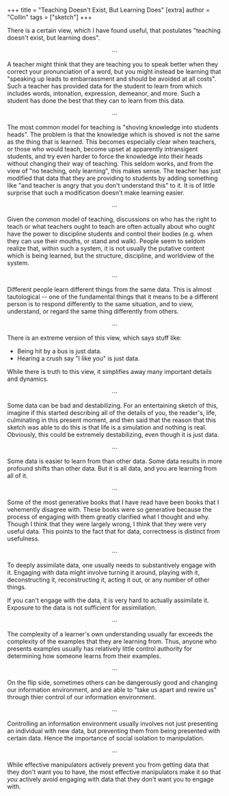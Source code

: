 +++
title = "Teaching Doesn't Exist, But Learning Does"
[extra]
author = "Collin"
tags = ["sketch"]
+++

There is a certain view, which I have found useful, that postulates "teaching doesn't exist, but learning does".

<center>⋯</center>

A teacher might think that they are teaching you to speak better when they correct your pronunciation of a word, but you might instead be learning that "speaking up leads to embarrassment and should be avoided at all costs". Such a teacher has provided data for the student to learn from which includes words, intonation, expression, demeanor, and more. Such a student has done the best that they can to learn from this data.

<center>⋯</center>

The most common model for teaching is "shoving knowledge into students heads". The problem is that the knowledge which is shoved is not the same as the thing that is learned. This becomes especially clear when teachers, or those who would teach, become upset at apparently intransigent students, and try even harder to force the knowledge into their heads without changing their way of teaching. This seldom works, and from the view of "no teaching, only learning", this makes sense. The teacher has just modified that data that they are providing to students by adding something like "and teacher is angry that you don't understand this" to it. It is of little surprise that such a modification doesn't make learning easier.

<center>⋯</center>

Given the common model of teaching, discussions on who has the right to teach or what teachers ought to teach are often actually about who ought have the power to discipline students and control their bodies (e.g. when they can use their mouths, or stand and walk). People seem to seldom realize that, within such a system, it is not usually the putative content which is being learned, but the structure, discipline, and worldview of the system.

<center>⋯</center>

Different people learn different things from the same data. This is almost tautological -- one of the fundamental things that it means to be a different person is to respond differently to the same situation, and to view, understand, or regard the same thing differently from others.

<center>⋯</center>

There is an extreme version of this view, which says stuff like:

- Being hit by a bus is just data.
- Hearing a crush say "I like you" is just data.

While there is truth to this view, it simplifies away many important details and dynamics.

<center>⋯</center>

Some data can be bad and destabilizing. For an entertaining sketch of this, imagine if this started describing all of the details of you, the reader's, life, culminating in this present moment, and then said that the reason that this sketch was able to do this is that life is a simulation and nothing is real. Obviously, this could be extremely destabilizing, even though it is just data.

<center>⋯</center>

Some data is easier to learn from than other data. Some data results in more profound shifts than other data. But it is all data, and you are learning from all of it.

<center>⋯</center>

Some of the most generative books that I have read have been books that I vehemently disagree with. These books were so generative because the process of engaging with them greatly clarified what I thought and why. Though I think that they were largely wrong, I think that they were very useful data. This points to the fact that for data, correctness is distinct from usefulness.

<center>⋯</center>

To deeply assimilate data, one usually needs to substantively engage with it. Engaging with data might involve turning it around, playing with it, deconstructing it, reconstructing it, acting it out, or any number of other things.

If you can't engage with the data, it is very hard to actually assimilate it. Exposure to the data is not sufficient for assimilation.

<center>⋯</center>

The complexity of a learner's own understanding usually far exceeds the complexity of the examples that they are learning from. Thus, anyone who presents examples usually has relatively little control authority for determining how someone learns from their examples.

<center>⋯</center>

On the flip side, sometimes others can be dangerously good and changing our information environment, and are able to "take us apart and rewire us" through thier control of our information environment.

<center>⋯</center>

Controlling an information environment usually involves not just presenting an individual with new data, but preventing them from being presented with certain data. Hence the importance of social isolation to manipulation.

<center>⋯</center>

While effective manipulators actively prevent you from getting data that they don't want you to have, the most effective manipulators make it so that *you* actively avoid engaging with data that they don't want you to engage with.
